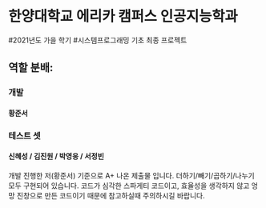# 한양대학교 에리카 캠퍼스 인공지능학과 
#2021년도 가을 학기 
#시스템프로그래밍 기초 최종 프로젝트

## 역할 분배:

### 개발

#### 황준서

### 테스트 셋

#### 신혜성 / 김진원 / 박영웅 / 서정빈

개발 진행한 저(황준서) 기준으로 A+ 나온 제출물 입니다.
더하기/빼기/곱하기/나누기 모두 구현되어 있습니다.
코드가 심각한 스파게티 코드이고, 효율성을 생각하지 않고 엉망 진창으로 만든 코드이기 때문에 
참고하실때 주의하시길 바랍니다.
